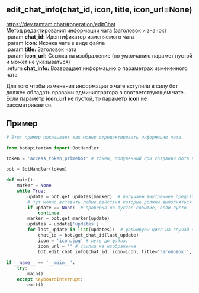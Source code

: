 ## edit_chat_info(chat_id, icon, title, icon_url=None)
https://dev.tamtam.chat/#operation/editChat  
Метод редактирования информации чата (заголовок и значок)   
:param **chat_id:** Идентификатор изменяемого чата  
:param **icon:** Иконка чата в виде файла  
:param **title:** Заголовок чата  
:param **icon_url:** Ссылка на изображение (по умолчанию парамет пустой и может не указываться)    
:return **chat_info:** Возвращает информацию о параметрах измененного чата  

Для того чтобы изменения информации о чате вступили в силу бот должен обладать правами администратора в соответствующем чате.  Если параметр **icon_url** не пустой, то параметр **icon** не рассматривается.  

## Пример
```python
# Этот пример показывает как можно отредактировать информацию чата.

from botapitamtam import BotHandler

token = 'access_token_primebot' # токен, полученный при создании бота в @PrimeBot

bot = BotHandler(token)

def main():
    marker = None
    while True:
        update = bot.get_updates(marker)  # получаем внутреннее представление сообщения (контента) отправленного боту (сформированного ботом)
        # тут можно вставить любые действия которые должны выполняться во время ожидания события
        if update == None:  # проверка на пустое событие, если пусто - возврат к началу цикла
            continue
        marker = bot.get_marker(update)
        updates = update['updates']
        for last_update in list(updates):  # формируем цикл на случай если updates вернул список из нескольких событий
            chat_id = bot.get_chat_id(last_update)
            icon = 'icon.jpg' # путь до файла.
            icon_url = '' # ссылка на изображение.
            bot.edit_chat_info(chat_id, icon=icon, title='Заголовок!', icon_url=None)
            
if __name__ == '__main__':
    try:
        main()
    except KeyboardInterrupt:
        exit()
```
